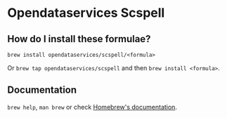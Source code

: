 # Opendataservices Scspell

## How do I install these formulae?
`brew install opendataservices/scspell/<formula>`

Or `brew tap opendataservices/scspell` and then `brew install <formula>`.

## Documentation
`brew help`, `man brew` or check [Homebrew's documentation](https://docs.brew.sh).

